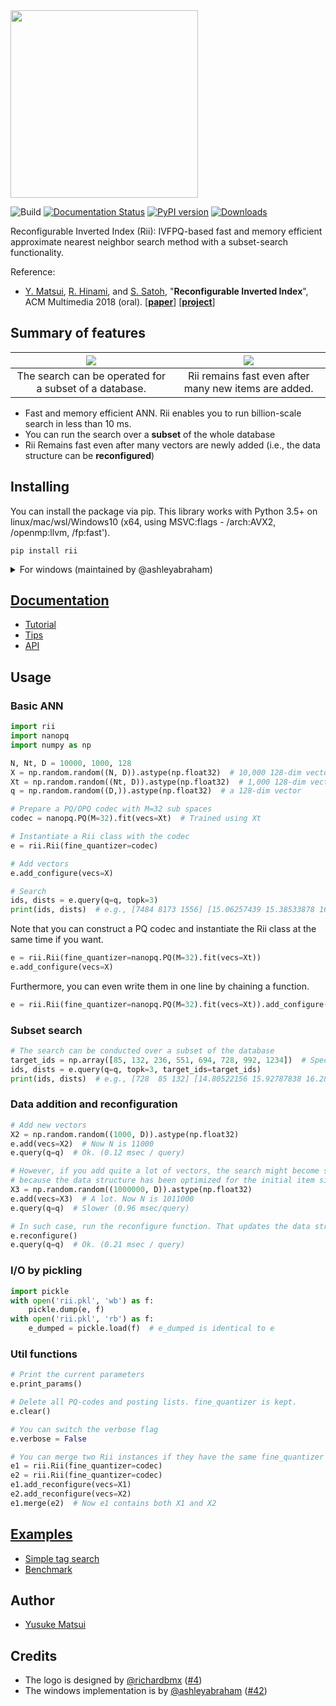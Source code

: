 <img src="http://yusukematsui.me/project/rii/img/logotype97.png" width="300">

![Build](https://github.com/matsui528/rii/workflows/Build/badge.svg)
[![Documentation Status](https://readthedocs.org/projects/rii/badge/?version=latest)](https://rii.readthedocs.io/en/latest/?badge=latest)
[![PyPI version](https://badge.fury.io/py/rii.svg)](https://badge.fury.io/py/rii)
[![Downloads](https://pepy.tech/badge/rii)](https://pepy.tech/project/rii)






Reconfigurable Inverted Index (Rii): IVFPQ-based fast and memory efficient approximate nearest neighbor search method
with a subset-search functionality.

Reference:
- [Y. Matsui](http://yusukematsui.me/), [R. Hinami](http://www.satoh-lab.nii.ac.jp/member/hinami/), and [S. Satoh](http://research.nii.ac.jp/~satoh/index.html), "**Reconfigurable Inverted Index**", ACM Multimedia 2018 (oral). [**[paper](https://dl.acm.org/ft_gateway.cfm?id=3240630)**] [**[project](http://yusukematsui.me/project/rii/rii.html)**]

## Summary of features
![](http://yusukematsui.me/project/rii/img/teaser1.png)  |  ![](http://yusukematsui.me/project/rii/img/teaser2.png)
:---:|:---:
The search can be operated for a subset of a database. | Rii remains fast even after many new items are added.
- Fast and memory efficient ANN. Rii enables you to run billion-scale search in less than 10 ms.
- You can run the search over a **subset** of the whole database
- Rii Remains fast even after many vectors are newly added (i.e., the data structure can be **reconfigured**)


## Installing
You can install the package via pip. This library works with Python 3.5+ on linux/mac/wsl/Windows10 (x64, using MSVC:flags - /arch:AVX2, /openmp:llvm, /fp:fast').

```
pip install rii
```


<details>
  <summary>For windows (maintained by @ashleyabraham)</summary>

  ### Pre-compiled binary for Windows 10 (, may need MS Visual Studio Build tools)
  ```
  pip install https://github.com/ashleyabraham/rii/releases/download/v0.2.7/rii-0.2.7-cp38-cp38-win_amd64.whl
  ```

  ### OpenMP
  In order to use OpenMP 3.0 /openmp:llvm flag is used which causes warnings of multiple libs loading, use at your descretion when used with other parallel processing library loadings. To supress use

  `SET KMP_DUPLICATE_LIB_OK=TRUE`

  ### SIMD
  The /arch:AVX2 flag is used in MSVC to set appropriate SIMD preprocessors and compiler intrinsics

</details>




## [Documentation](https://rii.readthedocs.io/en/latest/index.html)
- [Tutorial](https://rii.readthedocs.io/en/latest/source/tutorial.html)
- [Tips](https://rii.readthedocs.io/en/latest/source/tips.html)
- [API](https://rii.readthedocs.io/en/latest/source/api.html)


## Usage

### Basic ANN

```python
import rii
import nanopq
import numpy as np

N, Nt, D = 10000, 1000, 128
X = np.random.random((N, D)).astype(np.float32)  # 10,000 128-dim vectors to be searched
Xt = np.random.random((Nt, D)).astype(np.float32)  # 1,000 128-dim vectors for training
q = np.random.random((D,)).astype(np.float32)  # a 128-dim vector

# Prepare a PQ/OPQ codec with M=32 sub spaces
codec = nanopq.PQ(M=32).fit(vecs=Xt)  # Trained using Xt

# Instantiate a Rii class with the codec
e = rii.Rii(fine_quantizer=codec)

# Add vectors
e.add_configure(vecs=X)

# Search
ids, dists = e.query(q=q, topk=3)
print(ids, dists)  # e.g., [7484 8173 1556] [15.06257439 15.38533878 16.16935158]
```
Note that you can construct a PQ codec and instantiate the Rii class at the same time if you want.
```python
e = rii.Rii(fine_quantizer=nanopq.PQ(M=32).fit(vecs=Xt))
e.add_configure(vecs=X)
```
Furthermore, you can even write them in one line by chaining a function.
```python
e = rii.Rii(fine_quantizer=nanopq.PQ(M=32).fit(vecs=Xt)).add_configure(vecs=X)
```

### Subset search

```python
# The search can be conducted over a subset of the database
target_ids = np.array([85, 132, 236, 551, 694, 728, 992, 1234])  # Specified by IDs
ids, dists = e.query(q=q, topk=3, target_ids=target_ids)
print(ids, dists)  # e.g., [728  85 132] [14.80522156 15.92787838 16.28690338]
```

### Data addition and reconfiguration

```python
# Add new vectors
X2 = np.random.random((1000, D)).astype(np.float32)
e.add(vecs=X2)  # Now N is 11000
e.query(q=q)  # Ok. (0.12 msec / query)

# However, if you add quite a lot of vectors, the search might become slower
# because the data structure has been optimized for the initial item size (N=10000)
X3 = np.random.random((1000000, D)).astype(np.float32) 
e.add(vecs=X3)  # A lot. Now N is 1011000
e.query(q=q)  # Slower (0.96 msec/query)

# In such case, run the reconfigure function. That updates the data structure
e.reconfigure()
e.query(q=q)  # Ok. (0.21 msec / query)
```

### I/O by pickling
```python
import pickle
with open('rii.pkl', 'wb') as f:
    pickle.dump(e, f)
with open('rii.pkl', 'rb') as f:
    e_dumped = pickle.load(f)  # e_dumped is identical to e
```

### Util functions
```python
# Print the current parameters
e.print_params()

# Delete all PQ-codes and posting lists. fine_quantizer is kept.
e.clear()

# You can switch the verbose flag
e.verbose = False

# You can merge two Rii instances if they have the same fine_quantizer
e1 = rii.Rii(fine_quantizer=codec)
e2 = rii.Rii(fine_quantizer=codec)
e1.add_reconfigure(vecs=X1)
e2.add_reconfigure(vecs=X2)
e1.merge(e2)  # Now e1 contains both X1 and X2

```

## [Examples](./examples)
- [Simple tag search](./examples/tag_search/simple_tag_search.ipynb)
- [Benchmark](./examples/benchmark/)

## Author
- [Yusuke Matsui](http://yusukematsui.me)

## Credits
- The logo is designed by [@richardbmx](https://github.com/richardbmx) ([#4](https://github.com/matsui528/rii/issues/4))
- The windows implementation is by [@ashleyabraham](https://github.com/ashleyabraham) ([#42](https://github.com/matsui528/rii/pull/42))
